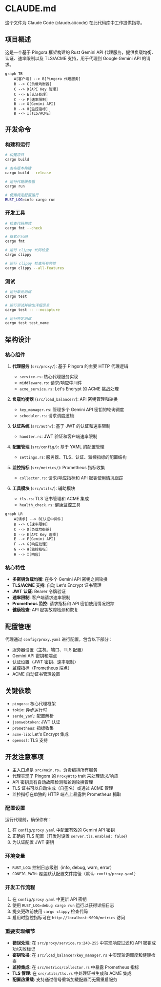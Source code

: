 # CLAUDE.md

这个文件为 Claude Code (claude.ai/code) 在此代码库中工作提供指导。

## 项目概述

这是一个基于 Pingora 框架构建的 Rust Gemini API 代理服务，提供负载均衡、认证、速率限制以及 TLS/ACME 支持，用于代理到 Google Gemini API 的请求。

```mermaid
graph TB
    A[客户端] --> B[Pingora 代理服务]
    B --> C[负载均衡器]
    C --> D[API Key 管理]
    C --> E[认证处理]
    C --> F[速率限制]
    B --> G[Gemini API]
    B --> H[监控指标]
    B --> I[TLS/ACME]
```

## 开发命令

### 构建和运行
```bash
# 构建项目
cargo build

# 发布版本构建
cargo build --release

# 运行代理服务器
cargo run

# 使用特定配置运行
RUST_LOG=info cargo run
```

### 开发工具
```bash
# 检查代码格式
cargo fmt --check

# 格式化代码
cargo fmt

# 运行 clippy 代码检查
cargo clippy

# 运行 clippy 检查所有特性
cargo clippy --all-features
```

### 测试
```bash
# 运行单元测试
cargo test

# 运行测试并输出详细信息
cargo test -- --nocapture

# 运行特定测试
cargo test test_name
```

## 架构设计

### 核心组件

1. **代理服务** (`src/proxy/`): 基于 Pingora 的主要 HTTP 代理逻辑
   - `service.rs`: 核心代理服务实现
   - `middleware.rs`: 请求/响应中间件
   - `acme_service.rs`: Let's Encrypt 的 ACME 挑战处理

2. **负载均衡器** (`src/load_balancer/`): API 密钥管理和轮换
   - `key_manager.rs`: 管理多个 Gemini API 密钥的轮询调度
   - `scheduler.rs`: 请求调度逻辑

3. **认证系统** (`src/auth/`): 基于 JWT 的认证和速率限制
   - `handler.rs`: JWT 验证和客户端速率限制

4. **配置管理** (`src/config/`): 基于 YAML 的配置管理
   - `settings.rs`: 服务器、TLS、认证、监控指标的配置结构

5. **监控指标** (`src/metrics/`): Prometheus 指标收集
   - `collector.rs`: 请求/响应指标和 API 密钥使用情况跟踪

6. **工具模块** (`src/utils/`): 辅助模块
   - `tls.rs`: TLS 证书管理和 ACME 集成
   - `health_check.rs`: 健康监控工具

```mermaid
graph LR
    A[请求] --> B[认证中间件]
    B --> C[速率限制]
    C --> D[负载均衡器]
    D --> E[API Key 选择]
    E --> F[Gemini API]
    F --> G[响应处理]
    G --> H[监控指标]
    H --> I[响应]
```

### 核心特性

- **多密钥负载均衡**: 在多个 Gemini API 密钥之间轮换
- **TLS/ACME 支持**: 自动 Let's Encrypt 证书管理
- **JWT 认证**: Bearer 令牌验证
- **速率限制**: 客户端请求速率限制
- **Prometheus 监控**: 请求指标和 API 密钥使用情况跟踪
- **健康检查**: API 密钥故障检测和恢复

## 配置管理

代理通过 `config/proxy.yaml` 进行配置，包含以下部分：
- 服务器设置（主机、端口、TLS 配置）
- Gemini API 密钥和端点
- 认证设置（JWT 密钥、速率限制）
- 监控指标（Prometheus 端点）
- ACME 自动证书管理设置

## 关键依赖

- `pingora`: 核心代理框架
- `tokio`: 异步运行时
- `serde_yaml`: 配置解析
- `jsonwebtoken`: JWT 认证
- `prometheus`: 指标收集
- `acme-lib`: Let's Encrypt 集成
- `openssl`: TLS 支持

## 开发注意事项

- 主入口点是 `src/main.rs`，负责编排所有服务
- 代理实现了 Pingora 的 `ProxyHttp` trait 来处理请求/响应
- API 密钥具有自动故障检测和轮询轮换管理
- TLS 证书可以自动生成（自签名）或通过 ACME 管理
- 监控指标在单独的 HTTP 端点上暴露供 Prometheus 抓取

### 配置设置

运行代理前，确保你有：
1. 在 `config/proxy.yaml` 中配置有效的 Gemini API 密钥
2. 正确的 TLS 配置（开发时设置 `server.tls.enabled: false`）
3. 为认证配置 JWT 密钥

### 环境变量

- `RUST_LOG`: 控制日志级别（info, debug, warn, error）
- `CONFIG_PATH`: 覆盖默认配置文件路径（默认: `config/proxy.yaml`）

### 开发工作流程

1. 在 `config/proxy.yaml` 中更新 API 密钥
2. 使用 `RUST_LOG=debug cargo run` 运行以获得详细日志
3. 提交更改前使用 `cargo clippy` 检查代码
4. 启用时监控指标可在 `http://localhost:9090/metrics` 访问

### 重要实现细节

- **错误处理**: 在 `src/proxy/service.rs:240-255` 中实现响应过滤和 API 密钥成功/失败标记
- **密钥轮换**: 在 `src/load_balancer/key_manager.rs` 中实现轮询调度和健康检查
- **监控集成**: 在 `src/metrics/collector.rs` 中暴露 Prometheus 指标
- **TLS 管理**: 在 `src/utils/tls.rs` 中处理证书生成和 ACME 集成
- **配置热重载**: 支持通过信号重新加载配置而无需重启服务